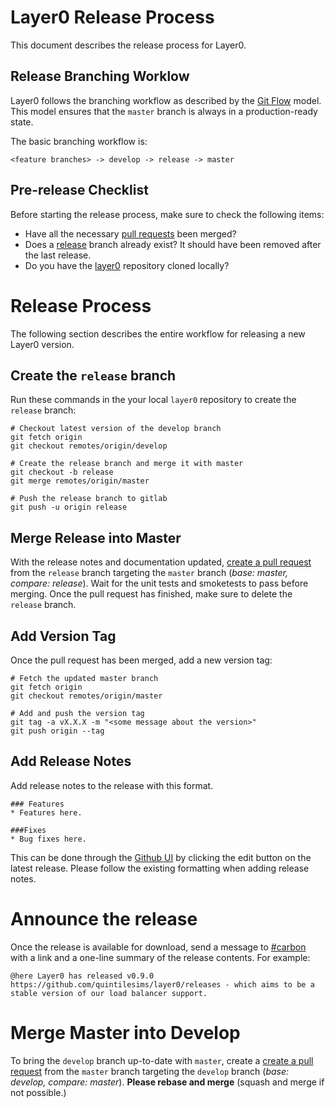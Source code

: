# Layer0 Release Process

This document describes the release process for Layer0.


## Release Branching Worklow

Layer0 follows the branching workflow as described by the [Git Flow](http://danielkummer.github.io/git-flow-cheatsheet/) model. This model ensures that the `master` branch is always in a production-ready state.

The basic branching workflow is:
```
<feature branches> -> develop -> release -> master
```


## Pre-release Checklist

Before starting the release process, make sure to check the following items:

* Have all the necessary [pull requests](https://github.com/quintilesims/layer0/pulls) been merged?
* Does a [release](https://github.com/quintilesims/layer0/branches) branch already exist? It should have been removed after the last release.
* Do you have the [layer0](https://github.com/quintilesims/layer0) repository cloned locally?


# Release Process

The following section describes the entire workflow for releasing a new Layer0 version.


## Create the `release` branch

Run these commands in the your local `layer0` repository to create the `release` branch:

```
# Checkout latest version of the develop branch
git fetch origin
git checkout remotes/origin/develop

# Create the release branch and merge it with master
git checkout -b release
git merge remotes/origin/master

# Push the release branch to gitlab
git push -u origin release
```

## Merge Release into Master

With the release notes and documentation updated, [create a pull request](https://github.com/quintilesims/layer0/compare) from the `release` branch targeting the `master` branch (_base: master, compare: release_). 
Wait for the unit tests and smoketests to pass before merging. 
Once the pull request has finished, make sure to delete the `release` branch. 


## Add Version Tag

Once the pull request has been merged, add a new version tag:

```
# Fetch the updated master branch
git fetch origin
git checkout remotes/origin/master

# Add and push the version tag
git tag -a vX.X.X -m "<some message about the version>"
git push origin --tag
```

## Add Release Notes

Add release notes to the release with this format.
```
### Features
* Features here.

###Fixes
* Bug fixes here.
```
This can be done through the [Github UI](https://github.com/quintilesims/layer0/releases) by clicking the edit button on the latest release.
Please follow the existing formatting when adding release notes.


# Announce the release

Once the release is available for download, send a message to
[#carbon](https://ims-dev.slack.com/messages/carbon) with a link and a one-line
summary of the release contents. For example:
```
@here Layer0 has released v0.9.0 https://github.com/quintilesims/layer0/releases - which aims to be a stable version of our load balancer support.
```


# Merge Master into Develop

To bring the `develop` branch up-to-date with `master`, create a [create a pull request](https://github.com/quintilesims/layer0/compare) from the `master` branch targeting the `develop` branch (_base: develop, compare: master_). **Please rebase and merge** (squash and merge if not possible.)
